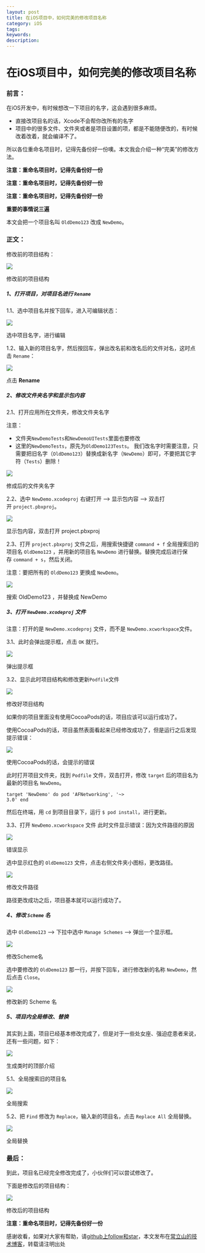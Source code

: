 ```yaml
---
layout: post
title: 在iOS项目中，如何完美的修改项目名称
category: iOS
tags:
keywords:
description:
---
```


# 在iOS项目中，如何完美的修改项目名称

### 前言：

在iOS开发中，有时候想改一下项目的名字，这会遇到很多麻烦。

*   直接改项目名的话，Xcode不会帮你改所有的名字
*   项目中的很多文件、文件夹或者是项目设置的项，都是不能随便改的，有时候改着改着，就会编译不了。

所以各位重命名项目时，记得先备份好一份噢。本文我会介绍一种“完美”的修改方法。

**注意：重命名项目时，记得先备份好一份**

**注意：重命名项目时，记得先备份好一份**

**注意：重命名项目时，记得先备份好一份**

**重要的事情说三遍**

本文会把一个项目名叫 `OldDemo123` 改成 `NewDemo`。

### 正文：

修改前的项目结构：

 ![](https://upload-images.jianshu.io/upload_images/329784-a6c5e150a4b8bbb3.png?imageMogr2/auto-orient/strip%7CimageView2/2/w/512/format/webp)

 修改前的项目结构

##### 1、打开项目，对项目名进行 **`Rename`**

1.1、选中项目名并按下回车，进入可编辑状态：

 ![](https://upload-images.jianshu.io/upload_images/329784-fa558ab1342570c3.png?imageMogr2/auto-orient/strip%7CimageView2/2/w/570/format/webp)

 选中项目名字，进行编辑

1.2、输入新的项目名字，然后按回车，弹出改名前和改名后的文件对名，这时点击 `Rename`：

 ![](https://upload-images.jianshu.io/upload_images/329784-8a1cf4874bf9ddd4.png?imageMogr2/auto-orient/strip%7CimageView2/2/w/1000/format/webp)

 点击 **Rename**

##### 2、修改文件夹名字和显示包内容

2.1、打开应用所在文件夹，修改文件夹名字

注意：

*   文件夹`NewDemoTests`和`NewDemoUITests`里面也要修改
*   这里的`NewDemoTests`，原先为`OldDemo123Tests`。
    我们改名字时需要注意，只需要把旧名字（`OldDemo123`）替换成新名字（`NewDemo`）即可，不要把其它字符（`Tests`）删除！

 ![](https://upload-images.jianshu.io/upload_images/329784-15b4a71e159e09a3.png?imageMogr2/auto-orient/strip%7CimageView2/2/w/1000/format/webp)

 修成后的文件夹名字

2.2、选中 `NewDemo.xcodeproj` 右键打开 --> 显示包内容 --> 双击打开 `project.pbxproj`。

 ![](https://upload-images.jianshu.io/upload_images/329784-c4227fc432a4ed20.png?imageMogr2/auto-orient/strip%7CimageView2/2/w/782/format/webp)

 显示包内容，双击打开 project.pbxproj

2.3、打开 `project.pbxproj` 文件之后，用搜索快捷键 `command + f` 全局搜索旧的项目名 `OldDemo123` ，并用新的项目名 `NewDemo` 进行替换。替换完成后进行保存 `command + s`，然后关闭。

注意：要把所有的 `OldDemo123` 更换成 `NewDemo`。

 ![](https://upload-images.jianshu.io/upload_images/329784-17b868c4b814bb4d.png?imageMogr2/auto-orient/strip%7CimageView2/2/w/1000/format/webp)

 搜索 OldDemo123 ，并替换成 NewDemo

##### 3、打开 `NewDemo.xcodeproj` 文件

注意：打开的是 `NewDemo.xcodeproj` 文件，而不是 `NewDemo.xcworkspace`文件。

3.1、此时会弹出提示框，点击 `OK` 就行。

 ![](https://upload-images.jianshu.io/upload_images/329784-9b7901662ad6609b.png?imageMogr2/auto-orient/strip%7CimageView2/2/w/906/format/webp)

 弹出提示框

3.2、显示此时项目结构和修改更新`Podfile`文件

 ![](https://upload-images.jianshu.io/upload_images/329784-65a4d17f717f2a52.png?imageMogr2/auto-orient/strip%7CimageView2/2/w/506/format/webp)

 修改好项目结构

如果你的项目里面没有使用CocoaPods的话，项目应该可以运行成功了。

使用CocoaPods的话，项目虽然表面看起来已经修改成功了，但是运行之后发现提示错误：

 ![](https://upload-images.jianshu.io/upload_images/329784-1ad843df8f7d8e34.png?imageMogr2/auto-orient/strip%7CimageView2/2/w/1000/format/webp)

 使用CocoaPods的话，会提示的错误

此时打开项目文件夹，找到 `Podfile` 文件，双击打开，修改 `target` 后的项目名为最新的项目名 `NewDemo`。

<code class="ruby">target 'NewDemo' do
pod 'AFNetworking', '~> 3.0'
end</code> 

然后在终端，用 `cd` 到项目目录下，运行 `$ pod install`，进行更新。

3.3、打开 `NewDemo.xcworkspace` 文件
此时文件显示错误：因为文件路径的原因

 ![](https://upload-images.jianshu.io/upload_images/329784-431876ffa52d9a54.png?imageMogr2/auto-orient/strip%7CimageView2/2/w/764/format/webp)

 错误显示

选中显示红色的 `OldDemo123` 文件，点击右侧文件夹小图标，更改路径。

 ![](https://upload-images.jianshu.io/upload_images/329784-d4d1415c11a34bf5.png?imageMogr2/auto-orient/strip%7CimageView2/2/w/1000/format/webp)

 修改文件路径

路径更改成功之后，项目基本就可以运行成功了。

##### 4、修改 `Scheme` 名

选中 `OldDemo123` --> 下拉中选中 `Manage Schemes` --> 弹出一个显示框。

 ![](https://upload-images.jianshu.io/upload_images/329784-089c8f378d70371d.png?imageMogr2/auto-orient/strip%7CimageView2/2/w/832/format/webp)

 修改Scheme名

选中要修改的 `OldDemo123` 那一行，并按下回车，进行修改新的名称 `NewDemo`，然后点击 `Close`。

 ![](https://upload-images.jianshu.io/upload_images/329784-0ec6c2834a67baa5.png?imageMogr2/auto-orient/strip%7CimageView2/2/w/1000/format/webp)

 修改新的 Scheme 名

##### 5、项目内全局修改、替换

其实到上面，项目已经基本修改完成了，但是对于一些处女座、强迫症患者来说，还有一些问题，如下：

 ![](https://upload-images.jianshu.io/upload_images/329784-3e495148014f7c0b.png?imageMogr2/auto-orient/strip%7CimageView2/2/w/1000/format/webp)

 生成类时的顶部介绍

5.1、全局搜索旧的项目名

 ![](https://upload-images.jianshu.io/upload_images/329784-e985cd32211e3036.png?imageMogr2/auto-orient/strip%7CimageView2/2/w/584/format/webp)

 全局搜索

5.2、把 `Find` 修改为 `Replace`，输入新的项目名，点击 `Replace All` 全局替换。

 ![](https://upload-images.jianshu.io/upload_images/329784-df17899bc5e1b894.png?imageMogr2/auto-orient/strip%7CimageView2/2/w/592/format/webp)

 全局替换

### 最后：

到此，项目名已经完全修改完成了，小伙伴们可以尝试修改了。

下面是修改后的项目结构：

 ![](https://upload-images.jianshu.io/upload_images/329784-a145959de5ce3f72.png?imageMogr2/auto-orient/strip%7CimageView2/2/w/644/format/webp)

 修改后的项目结构

**注意：重命名项目时，记得先备份好一份**

感谢收看，如果对大家有帮助，请[github上follow和star](https://github.com/cls8428181)，本文发布在[常立山的技术博客](https://cls8428181.github.io/)，转载请注明出处